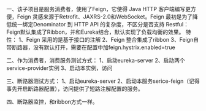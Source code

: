 一、该子项目是服务消费者，使用了Feign，它使得 Java HTTP 客户端编写更方便，Feign 灵感来源于Retrofit、JAXRS-2.0和WebSocket。Feign 最初是为了降低统一绑定Denominator 到 HTTP API 的复杂度，不区分是否支持 Restful：
Feign默认集成了Ribbon，并和Eureka结合，默认实现了负载均衡的效果。
特性：
1、Feign 采用的是基于接口的注解
2、Feign 整合集成了ribbon
3、Feign自带断路器，没有默认打开，需要在配置中加feign.hystrix.enabled=true

二、作为消费者，消费服务测试方式：
1、启动eureka-server
2、启动两个service-provider实例
3、启动本实例，访问

三、断路器测试方式：
1、启动eureka-server
2、启动本服务serice-feign（记得事先开启断路器配置），访问提供了短路注解配置的服务。

四、断路器监控，和ribbon方式一样。